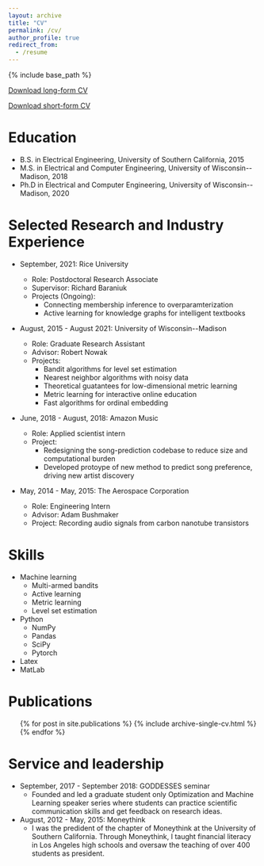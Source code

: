 ```yaml
---
layout: archive
title: "CV"
permalink: /cv/
author_profile: true
redirect_from:
  - /resume
---
```


{% include base_path %}

[Download long-form CV](http://blakemas.github.io/files/mason_CV_long.pdf)

[Download short-form CV](http://blakemas.github.io/files/mason_CV_short.pdf)

Education
======
* B.S. in Electrical Engineering, University of Southern California, 2015
* M.S. in Electrical and Computer Engineering, University of Wisconsin--Madison, 2018
* Ph.D in Electrical and Computer Engineering, University of Wisconsin--Madison, 2020

Selected Research and Industry Experience
======
* September, 2021: Rice University
  * Role: Postdoctoral Research Associate
  * Supervisor: Richard Baraniuk
  * Projects (Ongoing):
    * Connecting membership inference to overparamterization
    * Active learning for knowledge graphs for intelligent textbooks

* August, 2015 - August 2021: University of Wisconsin--Madison
  * Role: Graduate Research Assistant
  * Advisor: Robert Nowak
  * Projects:
    * Bandit algorithms for level set estimation
    * Nearest neighbor algorithms with noisy data
    * Theoretical guatantees for low-dimensional metric learning
    * Metric learning for interactive online education
    * Fast algorithms for ordinal embedding

* June, 2018 - August, 2018: Amazon Music
  * Role: Applied scientist intern
  * Project: 
    * Redesigning the song-prediction codebase to reduce size and computational burden
    * Developed protoype of new method to predict song preference, driving new artist discovery

* May, 2014 - May, 2015: The Aerospace Corporation
  * Role: Engineering Intern
  * Advisor: Adam Bushmaker
  * Project: Recording audio signals from carbon nanotube transistors


Skills
======
* Machine learning
  * Multi-armed bandits
  * Active learning
  * Metric learning
  * Level set estimation
* Python
  * NumPy
  * Pandas
  * SciPy
  * Pytorch
* Latex
* MatLab

Publications
======
  <ul>{% for post in site.publications %}
    {% include archive-single-cv.html %}
  {% endfor %}</ul>


Service and leadership
======
* September, 2017 - September 2018: GODDESSES seminar
  * Founded and led a graduate student only Optimization and Machine Learning speaker series where students can practice scientific communication skills and get feedback on research ideas.
* August, 2012 - May, 2015: Moneythink
  * I was the predident of the chapter of Moneythink at the University of Southern California. Through Moneythink, I taught financial literacy in Los Angeles high schools and oversaw the teaching of over 400 students as president. 

<!-- Talks
======
  <ul>{% for post in site.talks %}
    {% include archive-single-talk-cv.html %}
  {% endfor %}</ul>
  
Teaching
======
  <ul>{% for post in site.teaching %}
    {% include archive-single-cv.html %}
  {% endfor %}</ul>
 -->  
